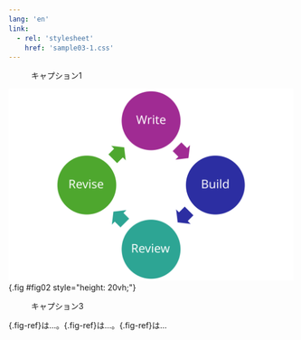 ```yaml
---
lang: 'en'
link:
  - rel: 'stylesheet'
    href: 'sample03-1.css'
---
```

<figure id="fig01">
  <div class="dummy-figure"></div>
  <figcaption>キャプション1</figcaption>
</figure>

![キャプション2](process.svg){.fig #fig02 style="height: 20vh;"}

<figure id="fig03">
  <div class="dummy-figure"></div>
  <figcaption>キャプション3</figcaption>
</figure>

[](#fig01){.fig-ref}は…。[](#fig02){.fig-ref}は…。[](#fig03){.fig-ref}は…